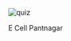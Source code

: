 ![quiz](https://user-images.githubusercontent.com/82800133/186756753-0c2d3178-abcc-4dac-9e18-fddf36a87bc4.png)


E Cell Pantnagar
